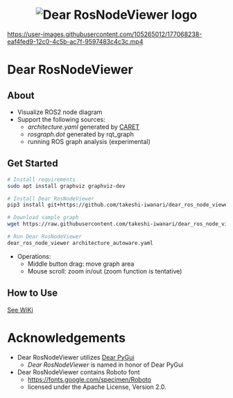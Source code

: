 <h1 align="center">
    <img src="https://github.com/takeshi-iwanari/dear_ros_node_viewer/raw/main/00_docs/logo.png" alt="Dear RosNodeViewer logo"></a>
</h1>

https://user-images.githubusercontent.com/105265012/177068238-eaf4fed9-12c0-4c5b-ac7f-9597483c4c3c.mp4


# Dear RosNodeViewer
## About
- Visualize ROS2 node diagram
- Support the following sources:
    - *architecture.yaml* generated by [CARET](https://tier4.github.io/CARET_doc)
    - *rosgraph.dot* generated by rqt_graph
    - running ROS graph analysis (experimental)

## Get Started
```sh
# Install requirements
sudo apt install graphviz graphviz-dev

# Install Dear RosNodeViewer
pip3 install git+https://github.com/takeshi-iwanari/dear_ros_node_viewer

# Download sample graph
wget https://raw.githubusercontent.com/takeshi-iwanari/dear_ros_node_viewer/main/sample/architecture_autoware.yaml

# Run Dear RosNodeViewer
dear_ros_node_viewer architecture_autoware.yaml
```

- Operations:
    - Middle button drag: move graph area
    - Mouse scroll: zoom in/out (zoom function is tentative)


## How to Use
[See WiKi](https://github.com/takeshi-iwanari/dear_ros_node_viewer/wiki/01.-How-to-Use)


# Acknowledgements
- Dear RosNodeViewer utilizes [Dear PyGui](https://github.com/hoffstadt/DearPyGui)
    - *Dear RosNodeViewer* is named in honor of Dear PyGui
- Dear RosNodeViewer contains Roboto font
    - https://fonts.google.com/specimen/Roboto
    - licensed under the Apache License, Version 2.0.
